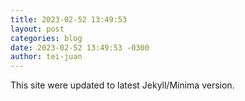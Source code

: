 ```yaml
---
title: 2023-02-52 13:49:53
layout: post
categories: blog
date: 2023-02-52 13:49:53 -0300
author: tei-juan
---
```


This site were updated to latest Jekyll/Minima version.